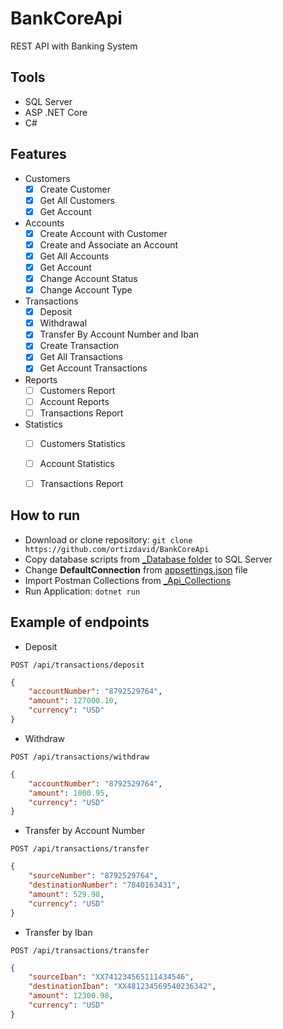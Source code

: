 # BankCoreApi
REST API with Banking System


## Tools
- SQL Server 
- ASP .NET Core
- C# 


## Features
- Customers
    - [x] Create Customer
    - [x] Get All Customers
    - [x] Get Account
- Accounts
    - [x] Create Account with Customer
    - [x] Create and Associate an Account
    - [x] Get All Accounts
    - [x] Get Account
    - [x] Change Account Status
    - [x] Change Account Type
- Transactions
    - [x] Deposit
    - [x] Withdrawal
    - [x] Transfer By Account Number and Iban
    - [x] Create Transaction
    - [x] Get All Transactions
    - [x] Get Account Transactions
- Reports
    - [ ] Customers Report
    - [ ] Account Reports
    - [ ] Transactions Report
- Statistics
    - [ ] Customers Statistics
    - [ ] Account Statistics
    - [ ] Transactions Report


## How to run
- Download or clone repository: `git clone https://github.com/ortizdavid/BankCoreApi`
- Copy database scripts from [_Database folder](_Database) to SQL Server
- Change **__DefaultConnection__** from [appsettings.json](appsettings.json) file
- Import Postman Collections from [_Api_Collections](_Api_Colletions)
- Run Application: `dotnet run`


## Example of endpoints

- Deposit
```http
POST /api/transactions/deposit
```
```json
{
    "accountNumber": "8792529764",
    "amount": 127000.10,
    "currency": "USD"
}
```

- Withdraw
```http
POST /api/transactions/withdraw
```
```json
{
    "accountNumber": "8792529764",
    "amount": 1000.95,
    "currency": "USD"
}
```

- Transfer by Account Number
```http
POST /api/transactions/transfer
```
```json
{
    "sourceNumber": "8792529764",
    "destinationNumber": "7840163431",
    "amount": 529.98,
    "currency": "USD"
}
```

- Transfer by Iban
```http
POST /api/transactions/transfer
```
```json
{
    "sourceIban": "XX741234565111434546",
    "destinationIban": "XX481234569540236342",
    "amount": 12300.98,
    "currency": "USD"
}
```